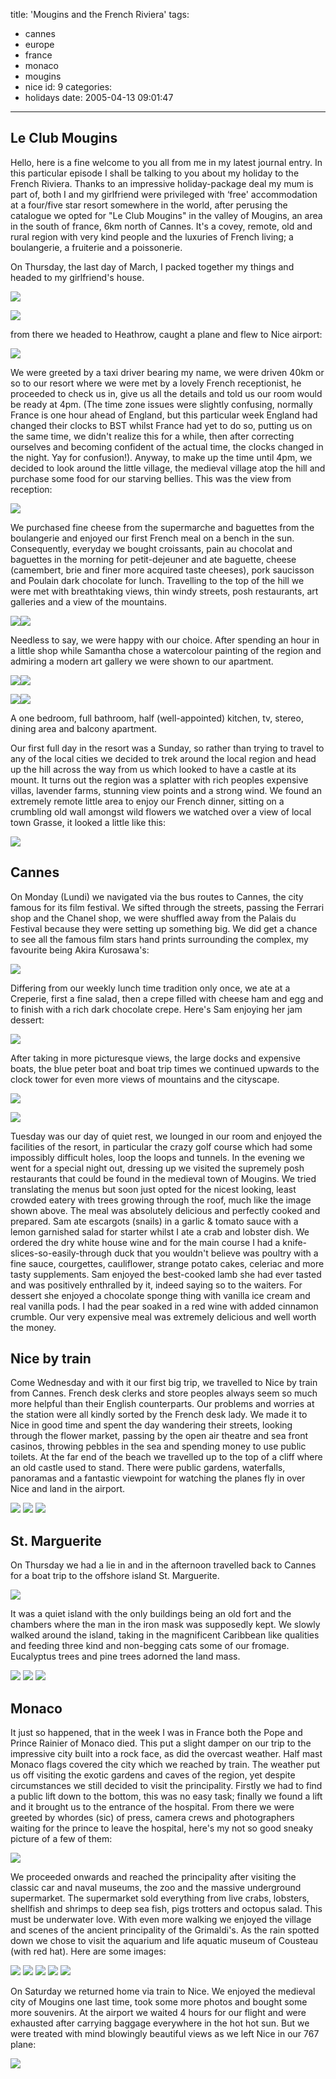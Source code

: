 title: 'Mougins and the French Riviera'
tags:
  - cannes
  - europe
  - france
  - monaco
  - mougins
  - nice
id: 9
categories:
  - holidays
date: 2005-04-13 09:01:47
---

## Le Club Mougins

Hello, here is a fine welcome to you all from me in my latest journal entry. In this particular episode I shall be talking to you about my holiday to the French Riviera. Thanks to an impressive holiday-package deal my mum is part of, both I and my girlfriend were privileged with ‘free' accommodation at a four/five star resort somewhere in the world, after perusing the catalogue we opted for "Le Club Mougins" in the valley of Mougins, an area in the south of france, 6km north of Cannes. It's a covey, remote, old and rural region with very kind people and the luxuries of French living; a boulangerie, a fruiterie and a poissonerie.

On Thursday, the last day of March, I packed together my things and headed to my girlfriend's house.

![](/images/mougins/DSC01865.jpg)

![](/images/mougins/sam.jpg)

from there we headed to Heathrow, caught a plane and flew to Nice airport:

![](/images/mougins/DSC01886.jpg)

We were greeted by a taxi driver bearing my name, we were driven 40km or so to our resort where we were met by a lovely French receptionist, he proceeded to check us in, give us all the details and told us our room would be ready at 4pm. (The time zone issues were slightly confusing, normally France is one hour ahead of England, but this particular week England had changed their clocks to BST whilst France had yet to do so, putting us on the same time, we didn't realize this for a while, then after correcting ourselves and becoming confident of the actual time, the clocks changed in the night. Yay for confusion!). Anyway, to make up the time until 4pm, we decided to look around the little village, the medieval village atop the hill and purchase some food for our starving bellies. This was the view from reception:

 ![](/images/mougins/DSC02483.jpg)

We purchased fine cheese from the supermarche and baguettes from the boulangerie and enjoyed our first French meal on a bench in the sun. Consequently, everyday we bought croissants, pain au chocolat and baguettes in the morning for petit-dejeuner and ate baguette, cheese (camembert, brie and finer more acquired taste cheeses), pork saucisson and Poulain dark chocolate for lunch. Travelling to the top of the hill we were met with breathtaking views, thin windy streets, posh restaurants, art galleries and a view of the mountains.

![](/images/mougins/DSC02486.jpg)![](/images/mougins/DSC01891.jpg)

Needless to say, we were happy with our choice. After spending an hour in a little shop while Samantha chose a watercolour painting of the region and admiring a modern art gallery we were shown to our apartment.

![](/images/mougins/DSC02462.jpg)![](/images/mougins/DSC02460.jpg)

![](/images/mougins/DSC02456.jpg)![](/images/mougins/DSC02447.jpg)

A one bedroom, full bathroom, half (well-appointed) kitchen, tv, stereo, dining area and balcony apartment.

Our first full day in the resort was a Sunday, so rather than trying to travel to any of the local cities we decided to trek around the local region and head up the hill across the way from us which looked to have a castle at its mount. It turns out the region was a splatter with rich peoples expensive villas, lavender farms, stunning view points and a strong wind. We found an extremely remote little area to enjoy our French dinner, sitting on a crumbling old wall amongst wild flowers we watched over a view of local town Grasse, it looked a little like this:

![](/images/mougins/DSC01937.jpg)

## Cannes

On Monday (Lundi) we navigated via the bus routes to Cannes, the city famous for its film festival. We sifted through the streets, passing the Ferrari shop and the Chanel shop, we were shuffled away from the Palais du Festival because they were setting up something big. We did get a chance to see all the famous film stars hand prints surrounding the complex, my favourite being Akira Kurosawa's:

![](/images/mougins/DSC02046.jpg)

Differing from our weekly lunch time tradition only once, we ate at a Creperie, first a fine salad, then a crepe filled with cheese ham and egg and to finish with a rich dark chocolate crepe. Here's Sam enjoying her jam dessert:

![](/images/mougins/DSC02017.jpg)

After taking in more picturesque views, the large docks and expensive boats, the blue peter boat and boat trip times we continued upwards to the clock tower for even more views of mountains and the cityscape.

![](/images/mougins/DSC02015.jpg)

![](/images/mougins/DSC02028.jpg)

Tuesday was our day of quiet rest, we lounged in our room and enjoyed the facilities of the resort, in particular the crazy golf course which had some impossibly difficult holes, loop the loops and tunnels. In the evening we went for a special night out, dressing up we visited the supremely posh restaurants that could be found in the medieval town of Mougins. We tried translating the menus but soon just opted for the nicest looking, least crowded eatery with trees growing through the roof, much like the image shown above. The meal was absolutely delicious and perfectly cooked and prepared. Sam ate escargots (snails) in a garlic & tomato sauce with a lemon garnished salad for starter whilst I ate a crab and lobster dish. We ordered the dry white house wine and for the main course I had a knife-slices-so-easily-through duck that you wouldn't believe was poultry with a fine sauce, courgettes, cauliflower, strange potato cakes, celeriac and more tasty supplements. Sam enjoyed the best-cooked lamb she had ever tasted and was positively enthralled by it, indeed saying so to the waiters. For dessert she enjoyed a chocolate sponge thing with vanilla ice cream and  real vanilla pods. I had the pear soaked in a red wine with added cinnamon crumble. Our very expensive meal was extremely delicious and well worth the money.

## Nice by train

Come Wednesday and with it our first big trip, we travelled to Nice by train from Cannes. French desk clerks and store peoples always seem so much more helpful than their English counterparts. Our problems and worries at the station were all kindly sorted by the French desk lady. We made it to Nice in good time and spent the day wandering their streets, looking through the flower market, passing by the open air theatre and sea front casinos, throwing pebbles in the sea and spending money to use public toilets. At the far end of the beach we travelled up to the top of a cliff where an old castle used to stand. There were public gardens, waterfalls, panoramas and a fantastic viewpoint for watching the planes fly in over Nice and land in the airport.

![](/images/mougins/DSC02260.jpg)
![](/images/mougins/DSC02243.jpg)
![](/images/mougins/DSC02221.jpg)

## St. Marguerite

On Thursday we had a lie in and in the afternoon travelled back to Cannes for a boat trip to the offshore island St. Marguerite.

![](/images/mougins/DSC02307.jpg)

It was a quiet island with the only buildings being an old fort and the chambers where the man in the iron mask was supposedly kept. We slowly walked around the island, taking in the magnificent Caribbean like qualities and feeding three kind and non-begging cats some of our fromage. Eucalyptus trees and pine trees adorned the land mass.

![](/images/mougins/DSC02314.jpg)
![](/images/mougins/DSC02293.jpg)
![](/images/mougins/DSC02288.jpg)

## Monaco

It just so happened, that in the week I was in France both the Pope and Prince Rainier of Monaco died. This put a slight damper on our trip to the impressive city built into a rock face, as did the overcast weather. Half mast Monaco flags covered the city which we reached by train. The weather put us off visiting the exotic gardens and caves of the region, yet despite circumstances we still decided to visit the principality. Firstly we had to find a public lift down to the bottom, this was no easy task; finally we found a lift and it brought us to the entrance of the hospital. From there we were greeted by whordes (sic) of press, camera crews and photographers waiting for the prince to leave the hospital, here's my not so good sneaky picture of a few of them:

![](/images/mougins/DSC02335.jpg)

We proceeded onwards and reached the principality after visiting the classic car and naval museums, the zoo and the massive underground supermarket. The supermarket sold everything from live crabs, lobsters, shellfish and shrimps to deep sea fish, pigs trotters and octopus salad. This must be underwater love. With even more walking we enjoyed the village and scenes of the ancient principality of the Grimaldi's. As the rain spotted down we chose to visit the aquarium and life aquatic museum of Cousteau (with red hat). Here are some images:

![](/images/mougins/DSC02412.jpg)
![](/images/mougins/DSC02434.jpg)
![](/images/mougins/DSC02370.jpg)
![](/images/mougins/DSC02364.jpg)
![](/images/mougins/DSC02361.jpg)

On Saturday we returned home via train to Nice. We enjoyed the medieval city of Mougins one last time, took some more photos and bought some more souvenirs. At the airport we waited 4 hours for our flight and were exhausted after carrying baggage everywhere in the hot hot sun. But we were treated with mind blowingly beautiful views as we left Nice in our 767 plane:

![](/images/mougins/DSC02507.jpg)
